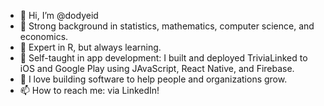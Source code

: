 - 👋 Hi, I’m @dodyeid
- 🧠 Strong background in statistics, mathematics, computer science, and economics.
- 👀 Expert in R, but always learning.
- 🌱 Self-taught in app development: I built and deployed TriviaLinked to iOS and Google Play using JAvaScript, React Native, and Firebase.
- 💞️ I love building software to help people and organizations grow.
- 📫 How to reach me: via LinkedIn!

<!---
dodyeid/dodyeid is a ✨ special ✨ repository because its `README.md` (this file) appears on your GitHub profile.
You can click the Preview link to take a look at your changes.
--->
